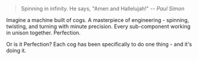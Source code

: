 > Spinning in infinity. He says, "Amen and Hallelujah!"
-- <cite>Paul Simon</cite>

Imagine a machine built of cogs. A masterpiece of engineering - spinning, twisting, and turning with minute precision. Every sub-component working in unison together. Perfection.

Or is it Perfection? Each cog has been specifically to do one thing - and it's doing it.

